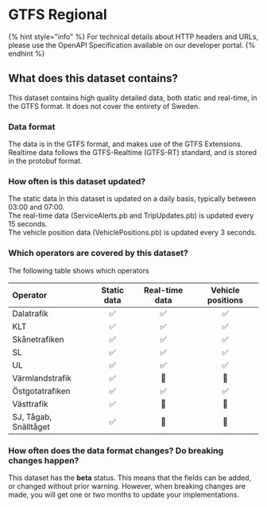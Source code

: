 # GTFS Regional

{% hint style="info" %}
For technical details about HTTP headers and URLs, please use the OpenAPI Specification available on our developer portal.
{% endhint %}

## What does this dataset contains?

This dataset contains high quality detailed data, both static and real-time, in the GTFS format. It does not cover the entirety of Sweden.

### Data format

The data is in the GTFS format, and makes use of the GTFS Extensions. Realtime data follows the GTFS-Realtime \(GTFS-RT\) standard, and is stored in the protobuf format.

### How often is this dataset updated?

The static data in this dataset is updated on a daily basis, typically between 03:00 and 07:00.  
The real-time data \(ServiceAlerts.pb and TripUpdates.pb\) is updated every 15 seconds.  
The vehicle position data \(VehiclePositions.pb\) is updated every 3 seconds.

### Which operators are covered by this dataset?

The following table shows which operators 

| Operator | Static data | Real-time data | Vehicle positions |
| :--- | :---: | :---: | :---: |
| Dalatrafik | ✅ | ✅ | ✅ |
| KLT | ✅ | ✅ | ✅ |
| Skånetrafiken | ✅ | ✅ | ✅ |
| SL | ✅ | ✅ | ✅ |
| UL | ✅ | ✅ | ✅ |
| Värmlandstrafik | ✅ | 🚫 | 🚫 |
| Östgotatrafiken | ✅ | ✅ | ✅ |
| Västtrafik | ✅ | 🚫 | 🚫 |
| SJ, Tågab, Snälltåget | ✅ | 🚫 | 🚫 |

### How often does the data format changes? Do breaking changes happen?

This dataset has the **beta** status. This means that the fields can be added, or changed without prior warning. However, when breaking changes are made, you will get one or two months to update your implementations.

